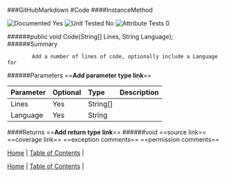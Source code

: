 ###GitHubMarkdown
#Code
####InstanceMethod

![Documented Yes](http://b.repl.ca/v1/Documented-Yes-brightgreen.png) ![Unit Tested No](http://b.repl.ca/v1/Unit%20Tested-No-lightgrey.png) ![Attribute Tests 0](http://b.repl.ca/v1/Attribute%20Tests-0-lightgrey.png)

######public void Code(String[] Lines, String Language);
######Summary

            Add a number of lines of code, optionally include a Language for 
            
######Parameters
==__Add parameter type link__==

Parameter | Optional | Type | Description
:---  | :---  | :---  | :--- 
Lines | Yes | String[] | 
Language | Yes | String | 

####Returns
==__Add return type link__==
######void
==source link==
==coverage link==
==exception comments==
==permission comments==

[Home](../../README.md) | [Table of Contents](../../TableOfContents.md) | 


[Home](../../README.md) | [Table of Contents](../../TableOfContents.md) | 

